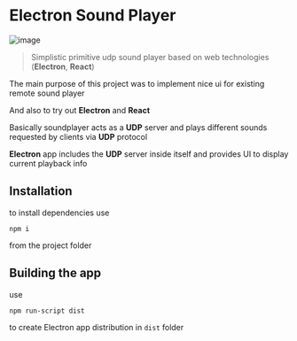 # Electron Sound Player
![image](https://user-images.githubusercontent.com/58115884/129878342-042ce579-2cdf-4451-8dea-1a7eada9ed7a.png)

> Simplistic primitive udp sound player based on web technologies (__Electron__, __React__)

The main purpose of this project was to implement nice ui for existing remote sound player

And also to try out __Electron__ and __React__

Basically soundplayer acts as a __UDP__ server and plays different sounds requested by clients via __UDP__ protocol

__Electron__ app includes the __UDP__ server inside itself and provides UI to display current playback info

## Installation
to install dependencies use
```
npm i
``` 
from the project folder

## Building the app
use 
```
npm run-script dist
```
to create Electron app distribution in `dist` folder
